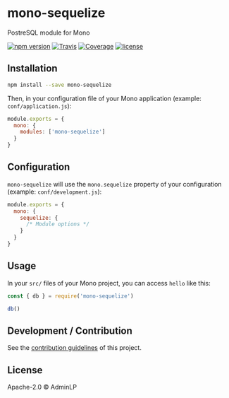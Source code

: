 # mono-sequelize

PostreSQL module for Mono

[![npm version](https://img.shields.io/npm/v/mono-sequelize.svg)](https://www.npmjs.com/package/mono-sequelize)
[![Travis](https://img.shields.io/travis/AdminLP/mono-sequelize/master.svg)](https://travis-ci.org/AdminLP/mono-sequelize)
[![Coverage](https://img.shields.io/codecov/c/github/AdminLP/mono-sequelize/master.svg)](https://codecov.io/gh/AdminLP/mono-sequelize)
[![license](https://img.shields.io/github/license/AdminLP/mono-sequelize.svg)](https://github.com/AdminLP/mono-sequelize/blob/master/LICENSE)

## Installation

```bash
npm install --save mono-sequelize
```

Then, in your configuration file of your Mono application (example: `conf/application.js`):

```js
module.exports = {
  mono: {
    modules: ['mono-sequelize']
  }
}
```

## Configuration

`mono-sequelize` will use the `mono.sequelize` property of your configuration (example: `conf/development.js`):

```js
module.exports = {
  mono: {
    sequelize: {
      /* Module options */
    }
  }
}
```

## Usage

In your `src/` files of your Mono project, you can access `hello` like this:

```js
const { db } = require('mono-sequelize')

db()
```

## Development / Contribution

See the [contribution guidelines](CONTRIBUTING.md) of this project.

## License

Apache-2.0 &copy; AdminLP
